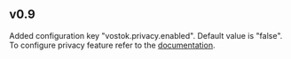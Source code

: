 v0.9
------

Added configuration key "vostok.privacy.enabled". Default value is "false". To configure privacy feature refer to the 
[documentation](https://docs.wavesenterprise.com/how-to-setup/configuration-node.html#create-node-config).